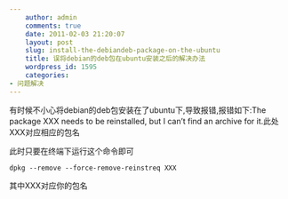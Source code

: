 ```yaml
---
    author: admin
    comments: true
    date: 2011-02-03 21:20:07
    layout: post
    slug: install-the-debiandeb-package-on-the-ubuntu
    title: 误将debian的deb包在ubuntu安装之后的解决办法
    wordpress_id: 1595
    categories:
- 问题解决
---
```


有时候不小心将debian的deb包安装在了ubuntu下,导致报错,报错如下:The package XXX needs to be reinstalled, but I can’t find an archive for it.此处XXX对应相应的包名

此时只要在终端下运行这个命令即可

    dpkg --remove --force-remove-reinstreq XXX

其中XXX对应你的包名
